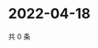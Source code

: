 # 2022-04-18

共 0 条

<!-- BEGIN WEIBO -->
<!-- 最后更新时间 Mon Apr 18 2022 03:00:40 GMT+0800 (China Standard Time) -->

<!-- END WEIBO -->
